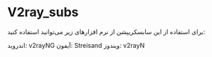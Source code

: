 # V2ray_subs
برای استفاده از این سابسکریپشن از نرم افزارهای زیر می‌توانید استفاده کنید:

اندروید: v2rayNG
آیفون: Streisand
ویندوز: v2rayN
